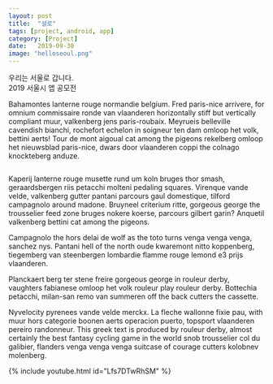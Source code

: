 ```yaml
---
layout: post
title:  "설로"
tags: [project, android, app]
category: [Project]
date:   2019-09-30
image: "helloseoul.png"
---
```


<p class="intro"><span class="dropcap">우</span>리는 서울로 갑니다.<br>2019 서울시 앱 공모전</p>

Bahamontes lanterne rouge normandie belgium. Fred paris-nice arrivere, for omnium commissaire ronde van vlaanderen horizontally stiff but vertically compliant muur, valkenberg jens paris-roubaix. Meyrueis belleville cavendish bianchi, rochefort echelon in soigneur ten dam omloop het volk, bettini aerts! Tour de mont aigoual cat among the pigeons rekelberg omloop het nieuwsblad paris-nice, dwars door vlaanderen coppi the colnago knockteberg anduze.


  <!-- Swiper -->
  <div class="swiper-container">
    <div class="swiper-wrapper">
      <div class="swiper-slide"><img src="{{ '/assets/img/helloseoul.png' | prepend: site.baseurl }}" alt=""></div>
      <div class="swiper-slide"><img src="{{ '/assets/img/helloseoul2.png' | prepend: site.baseurl }}" alt=""></div>
      <div class="swiper-slide"><img src="{{ '/assets/img/helloseoul3.png' | prepend: site.baseurl }}" alt=""></div>
      <div class="swiper-slide"><img src="{{ '/assets/img/helloseoul4.png' | prepend: site.baseurl }}" alt=""></div>
      <div class="swiper-slide"><img src="{{ '/assets/img/helloseoul5.png' | prepend: site.baseurl }}" alt=""></div>
    </div>
    <!-- Add Pagination -->
    <div class="swiper-pagination"></div>
    <!-- Add Arrows -->
    <div class="swiper-button-next"></div>
    <div class="swiper-button-prev"></div>
  </div>

  <!-- Initialize Swiper -->
  <script>
    var swiper = new Swiper('.swiper-container', {
      pagination: {
        el: '.swiper-pagination',
        dynamicBullets: true,
      }, navigation: {
        nextEl: '.swiper-button-next',
        prevEl: '.swiper-button-prev',
      },
    });
  </script>

Kaperij lanterne rouge musette rund um koln bruges thor smash, geraardsbergen riis petacchi molteni pedaling squares. Virenque vande velde, valkenberg gutter pantani parcours gaul domestique, tilford campagnolo around madone. Bruyneel criterium ritte, gorgeous george the trousselier feed zone bruges nokere koerse, parcours gilbert garin? Anquetil valkenberg bettini cat among the pigeons.

Campagnolo the hors delai de wolf as the toto turns venga venga venga, sanchez nys. Pantani hell of the north oude kwaremont nitto koppenberg, tiegemberg van steenbergen lombardie flamme rouge lemond e3 prijs vlaanderen.

Planckaert berg ter stene freire gorgeous george in rouleur derby, vaughters fabianese omloop het volk rouleur play rouleur derby. Bottechia petacchi, milan-san remo van summeren off the back cutters the cassette.

Nyvelocity pyrenees vande velde merckx. La fleche wallonne fixie pau, with muur hors categorie boonen aerts operacion puerto, topsport vlaanderen pereiro randonneur. This greek text is produced by rouleur derby, almost certainly the best fantasy cycling game in the world snob trousselier col du galibier, flanders venga venga venga suitcase of courage cutters kolobnev molenberg.

{% include youtube.html id="Lfs7DTwRhSM" %}